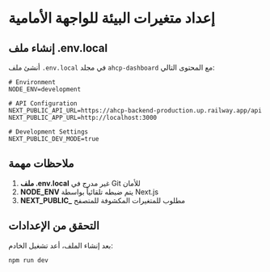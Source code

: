 # إعداد متغيرات البيئة للواجهة الأمامية

## إنشاء ملف .env.local

أنشئ ملف `.env.local` في مجلد `ahcp-dashboard` مع المحتوى التالي:

```env
# Environment
NODE_ENV=development

# API Configuration
NEXT_PUBLIC_API_URL=https://ahcp-backend-production.up.railway.app/api
NEXT_PUBLIC_APP_URL=http://localhost:3000

# Development Settings
NEXT_PUBLIC_DEV_MODE=true
```

## ملاحظات مهمة

1. **ملف .env.local** غير مدرج في Git للأمان
2. **NODE_ENV** يتم ضبطه تلقائياً بواسطة Next.js
3. **NEXT_PUBLIC_** مطلوب للمتغيرات المكشوفة للمتصفح

## التحقق من الإعدادات

بعد إنشاء الملف، أعد تشغيل الخادم:

```bash
npm run dev
```
